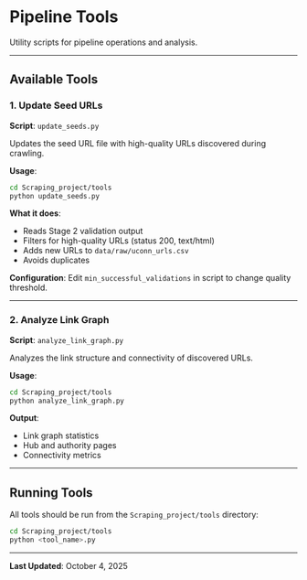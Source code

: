 # Pipeline Tools

Utility scripts for pipeline operations and analysis.

---

## Available Tools

### 1. Update Seed URLs

**Script**: `update_seeds.py`

Updates the seed URL file with high-quality URLs discovered during crawling.

**Usage**:
```bash
cd Scraping_project/tools
python update_seeds.py
```

**What it does**:
- Reads Stage 2 validation output
- Filters for high-quality URLs (status 200, text/html)
- Adds new URLs to `data/raw/uconn_urls.csv`
- Avoids duplicates

**Configuration**:
Edit `min_successful_validations` in script to change quality threshold.

---

### 2. Analyze Link Graph

**Script**: `analyze_link_graph.py`

Analyzes the link structure and connectivity of discovered URLs.

**Usage**:
```bash
cd Scraping_project/tools
python analyze_link_graph.py
```

**Output**:
- Link graph statistics
- Hub and authority pages
- Connectivity metrics

---

## Running Tools

All tools should be run from the `Scraping_project/tools` directory:

```bash
cd Scraping_project/tools
python <tool_name>.py
```

---

**Last Updated**: October 4, 2025
